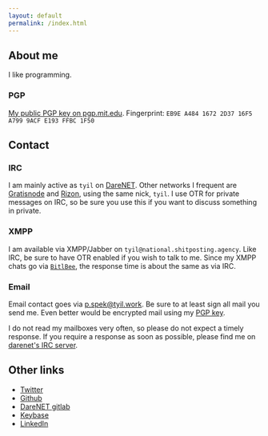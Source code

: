 ```yaml
---
layout: default
permalink: /index.html
---
```


## About me
I like programming.

### PGP
[My public PGP key on pgp.mit.edu][pubkey].
Fingerprint: `EB9E A484 1672 2D37 16F5  A799 9ACF E193 FFBC 1F50`

## Contact
### IRC
I am mainly active as `tyil` on [DareNET][darenet]. Other networks I frequent
are [Gratisnode][freenode] and [Rizon][rizon], using the same nick, `tyil`. I
use OTR for private messages on IRC, so be sure you use this if you want to
discuss something in private.

### XMPP
I am available via XMPP/Jabber on `tyil@national.shitposting.agency`. Like IRC,
be sure to have OTR enabled if you wish to talk to me. Since my XMPP chats go
via [`BitlBee`][bitlbee], the response time is about the same as via IRC.

### Email
Email contact goes via [p.spek@tyil.work][mail]. Be sure to at least sign all
mail you send me. Even better would be encrypted mail using my [PGP
key][pubkey].

I do not read my mailboxes very often, so please do not expect a timely
response. If you require a response as soon as possible, please find me on
[darenet's IRC server][darenet].

## Other links
- [Twitter][twitter]
- [Github][github]
- [DareNET gitlab][c.darenet]
- [Keybase][keybase]
- [LinkedIn][linkedin]

[linkedin]: https://www.linkedin.com/in/patrickspek?
[bitlbee]: https://www.bitlbee.org/main.php/news.r.html
[mail]: mailto:p.spek@tyil.work
[c.darenet]: https://c.darenet.org/u/tyil
[darenet]: https://darenet.org
[freenode]: https://freenode.net
[github]: https://github.com/Tyil
[keybase]: https://keybase.io/tyil
[pubkey]: https://pgp.mit.edu/pks/lookup?op=vindex&search=0x9ACFE193FFBC1F50
[rizon]: https://rizon.net
[twitter]: https://twitter.com/tyilanmenyn

